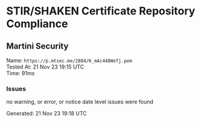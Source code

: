 # STIR/SHAKEN Certificate Repository Compliance

## Martini Security

Name: `https://p.mtsec.me/2884/K_mAc448WoTj.pem`\
Tested At: 21 Nov 23 19:15 UTC\
Time: 91ms

### Issues

no warning, or error, or notice date level issues were found

Generated: 21 Nov 23 19:18 UTC